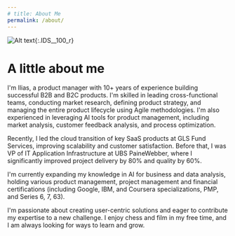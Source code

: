 ```yaml
---
# title: About Me
permalink: /about/
---
```


![Alt text](/assets/images/IDS__100_r.png){:.IDS__100_r}

# A little about me

I'm Ilias, a product manager with 10+ years of experience building successful B2B and B2C products. I'm skilled in leading cross-functional teams, conducting market research, defining product strategy, and managing the entire product lifecycle using Agile methodologies. I'm also experienced in leveraging AI tools for product management, including market analysis, customer feedback analysis, and process optimization.

Recently, I led the cloud transition of key SaaS products at GLS Fund Services, improving scalability and customer satisfaction. Before that, I was VP of IT Application Infrastructure at UBS PaineWebber, where I significantly improved project delivery by 80% and quality by 60%.

I'm currently expanding my knowledge in AI for business and data analysis, holding various product management, project management and financial certifications (including Google, IBM, and Coursera specializations, PMP, and Series 6, 7, 63).

I'm passionate about creating user-centric solutions and eager to contribute my expertise to a new challenge. I enjoy chess and film in my free time, and I am always looking for ways to learn and grow.